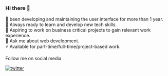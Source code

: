 ### Hi there 👋

🔭 been developing and maintaining the user interface for more than 1 year.
<br>
🌱 Always ready to learn and develop new tech skills.
<br>
👯 Aspiring to work on business critical projects to gain relevant work experience.
<br>
💬 Ask me about web development.
<br>
⚡ Available for part-time/full-time/project-based work.
<br>


Follow me on social media 

<a href="https://twitter.com/coder_flame">![twitter](https://user-images.githubusercontent.com/104835999/208291730-8342d19b-91e7-4292-8b8d-0a0b49de9efd.jpg)</a>



